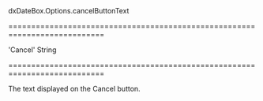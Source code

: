 <!--id-->dxDateBox.Options.cancelButtonText<!--/id-->
===========================================================================
<!--default-->'Cancel'<!--/default-->
<!--type-->String<!--/type-->
===========================================================================

<!--shortDescription-->
The text displayed on the Cancel button.
<!--/shortDescription-->

<!--fullDescription-->

<!--/fullDescription-->